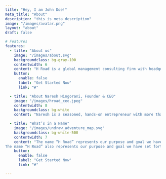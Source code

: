 ```yaml
---
title: "Hey, I am John Doe!"
meta_title: "About"
description: "this is meta description"
image: "/images/avatar.png"
layout: "about"
draft: false

# Features
features:
  - title: "About us"
    image: "/images/about.svg"
    backgroundclass: bg-gray-100
    contentwidth: 6
    content: "H Road is a global management consulting firm with headquarters in Scottsdale, Arizona and offices in India. <br/><br/> H Road was founded by industry veterans, who are hands-on executives, and have started and scaled several SaaS, Consulting Service and industry businesses successfully over more than 25 years.  <br/> <br/>H Road helps organizations scale and stands by its promise of “Growth. Delivered.” It does so by harnessing the best of proven methodologies and processes in implementing go-to-market strategies, building breakthrough innovation, leveraging global talent and creating extra-ordinary customer experiences. "
    button:
      enable: false
      label: "Get Started Now"
      link: "#"

  - title: "About Naresh Hingorani, Founder & CEO"
    image: "/images/hroad_ceo.jpeg"
    contentwidth: 8
    backgroundclass: bg-white
    content: "Naresh is a seasoned, hands-on entrepreneur with more than 25 years of experience in building and scaling organizations in Industry, Consulting and SaaS businesses. <br/> <br/>He has started and scaled a range of enterprises and functions in the industry (Sea-Land, CSX, Maersk), software providers (NeoModal, Descartes), consulting firms (IBM, Bristlecone, H Road). He has done so by building and leading some of the most successful world class teams, product innovations and processes in Go-To-Market, Product Management and Consulting Delivery. <br/> <br/>He has also collaborated closely in building effective global partnerships with firms such as SAP, Oracle, Kinaxis, Informatica, SPS Commerce, Tradeshift & Experian to name a few. His experiences have taken him across the globe to build teams in North America, Europe and Asia Pacific. Through these experiences, Naresh has developed an appreciation for the critical success factors and best practices for organizations and employees at any scale and has made it his mission to help his customers and team members reach their potential through H Road." 

  - title: "What’s in a Name"
    image: "/images/undraw_adventure_map.svg"
    backgroundclass: bg-white-500
    contentwidth: 7
    content: "The name “H Road” represents our purpose and goal we have set forth for our . The “H” represents Hyper. The “Road” represents to Scale, Growth & Globalization. We strive to bring keenness of execution in empowering our customer’s journey.<br /><br />
The name “H Road” also represents our purpose and goal we have set forth for our . The “H” represents High Standards. We are building a place where curiosity, creativity, collaboration, and clarity, which are the bedrock of innovation, flourish for us and our customers. The “Road” represents to have fun in learning, trusting and growing together with our customers. We are creating an experience we can be proud of."
    button:
      enable: false
      label: "Get Started Now"
      link: "#"

---
```

